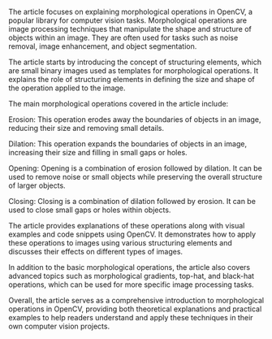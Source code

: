 The article focuses on explaining morphological operations in OpenCV, a popular library for computer vision tasks. Morphological operations are image processing techniques that manipulate the shape and structure of objects within an image. They are often used for tasks such as noise removal, image enhancement, and object segmentation.

The article starts by introducing the concept of structuring elements, which are small binary images used as templates for morphological operations. It explains the role of structuring elements in defining the size and shape of the operation applied to the image.

The main morphological operations covered in the article include:

Erosion: This operation erodes away the boundaries of objects in an image, reducing their size and removing small details.

Dilation: This operation expands the boundaries of objects in an image, increasing their size and filling in small gaps or holes.

Opening: Opening is a combination of erosion followed by dilation. It can be used to remove noise or small objects while preserving the overall structure of larger objects.

Closing: Closing is a combination of dilation followed by erosion. It can be used to close small gaps or holes within objects.

The article provides explanations of these operations along with visual examples and code snippets using OpenCV. It demonstrates how to apply these operations to images using various structuring elements and discusses their effects on different types of images.

In addition to the basic morphological operations, the article also covers advanced topics such as morphological gradients, top-hat, and black-hat operations, which can be used for more specific image processing tasks.

Overall, the article serves as a comprehensive introduction to morphological operations in OpenCV, providing both theoretical explanations and practical examples to help readers understand and apply these techniques in their own computer vision projects.
